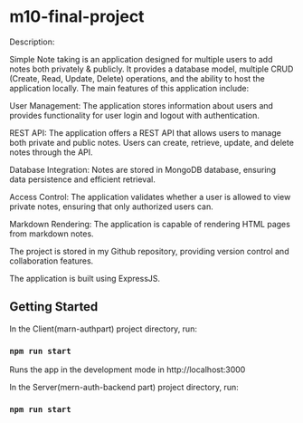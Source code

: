 # m10-final-project

Description:

Simple Note taking is an application designed for  multiple users to add notes both privately & publicly. It provides a database model, multiple CRUD (Create, Read, Update, Delete) operations, and the ability to host the application locally. The main features of this application include:

User Management: The application stores information about users and provides functionality for user login and logout with authentication.

REST API: The application offers a REST API that allows users to manage both private and public notes. Users can create, retrieve, update, and delete notes through the API.

Database Integration: Notes are stored in MongoDB database, ensuring data persistence and efficient retrieval.

Access Control: The application validates whether a user is allowed to view private notes, ensuring that only authorized users can.

Markdown Rendering: The application is capable of rendering HTML pages from markdown notes.

The project is stored in my Github repository, providing version control and collaboration features.

The application is built using  ExpressJS.

## Getting Started

In the Client(marn-authpart) project directory,  run:

### `npm run start`

Runs the app in the development mode in http://localhost:3000

In the Server(mern-auth-backend part) project directory,  run:
### `npm run start`

